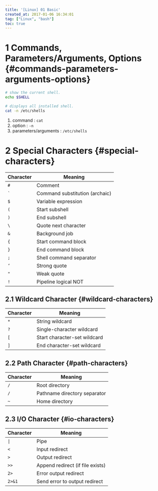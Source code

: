 ```yaml
---
title: '[Linux] 01 Basic'
created_at: 2017-01-06 16:34:01
tag: ["Linux", "bash"]
toc: true
---
```



# 1 Commands, Parameters/Arguments, Options {#commands-parameters-arguments-options}

```sh
# show the current shell.
echo $SHELL

# displays all installed shell.
cat -n /etc/shells
```

1. command : `cat`
2. option : `-n`
3. parameters/arguments : `/etc/shells`

# 2 Special Characters {#special-characters}

| Character      | Meaning                        |
| -------------- | ------------------------------ |
| `#`            | Comment                        |
| <code>`</code> | Command substitution (archaic) |
| `$`            | Variable expression            |
| `(`            | Start subshell                 |
| `)`            | End subshell                   |
| `\`            | Quote next character           |
| `&`            | Background job                 |
| `{`            | Start command block            |
| `}`            | End command block              |
| `;`            | Shell command separator        |
| `‘`            | Strong quote                   |
| `"`            | Weak quote                     |
| `!`            | Pipeline logical NOT           |


## 2.1 Wildcard Character {#wildcard-characters}

| Character | Meaning                      |
| --------- | ---------------------------- |
| `*`       | String wildcard              |
| `?`       | Single-character wildcard    |
| `[`       | Start character-set wildcard |
| `]`       | End character-set wildcard   |


## 2.2 Path Character {#path-characters}

| Character | Meaning                      |
| --------- | ---------------------------- |
| `/`       | Root directory               |
| `/`       | Pathname directory separator |
| `~`       | Home directory               |


## 2.3 I/O Character {#io-characters}

| Character | Meaning                          |
| --------- | -------------------------------- |
| `\|`      | Pipe                             |
| `<`       | Input redirect                   |
| `>`       | Output redirect                  |
| `>>`      | Append redirect (if file exists) |
| `2>`      | Error output redirect            |
| `2>&1`    | Send error to output redirect    |

